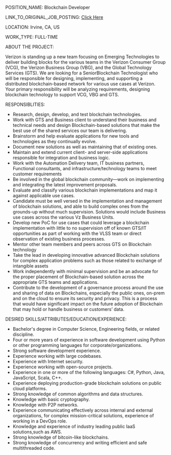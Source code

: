 
POSITION_NAME:  Blockchain Developer

LINK_TO_ORIGINAL_JOB_POSTING: [Click Here](https://www.linkedin.com/jobs/view/blockchain-developer-at-verizon-1515538356?refId=5bba4d81-3b62-4cf0-9bae-2ded6b748c8e&trk=guest_job_details_topcard_title)

LOCATION: Irvine, CA, US

WORK_TYPE: FULL-TIME

ABOUT THE PROJECT:

Verizon is standing up a new team focusing on Emerging Technologies to deliver building blocks for the various teams in the Verizon Consumer Group (VCG), the Verizon Business Group (VBG), and the Global Technology Services (GTS). We are looking for a SeniorBlockchain Technologist who will be responsible for designing, implementing, and supporting a distributed blockchain-based network for various use cases at Verizon. Your primary responsibility will be analyzing requirements, designing blockchain technology to support VCG, VBG and GTS.

RESPONSIBLITIES:

* Research, design, develop, and test blockchain technologies.
* Work with GTS and Business client to understand their business and technical needs and design Blockchain-based solutions that make the best use of the shared services our team is delivering.
* Brainstorm and help evaluate applications for new tools and technologies as they continually evolve.
* Document new solutions as well as maintaining that of existing ones.
* Maintain and extend current client- and server-side applications responsible for integration and business logic.
* Work with the Automation Delivery team, IT business partners, Functional consultants, and infrastructure/technology teams to meet customer requirements
* Be involved in the global blockchain community—work on implementing and integrating the latest improvement proposals.
* Evaluate and classify various blockchain implementations and map it against applicable use cases.
* Candidate must be well versed in the implementation and management of blockchain solutions, and able to build complex ones from the grounds-up without much supervision. Solutions would include Business use cases across the various Vz Business Units.
* Develop new PoC for use cases that could leverage a blockchain implementation with little to no supervision off of known GTS/IT opportunities as part of working with the VLSS team or direct observation of existing business processes.
* Mentor other team members and peers across GTS on Blockchain technology
* Take the lead in developing innovative advanced Blockchain solutions for complex application problems such as those related to exchange of intangible assets
* Work independently with minimal supervision and be an advocate for the proper placement of Blockchain-based solution across the appropriate GTS teams and applications.
* Contribute to the development of a governance process around the use and sharing of data on Blockchains, especially the public ones, on-prem and on the cloud to ensure its security and privacy. This is a process that would have significant impact on the future adoption of Blockchain that may hold or handle business or customers’ data.


DESIRED SKILLS/ATTRIBUTES/EDUCATION/EXPERIENCE:

* Bachelor's degree in Computer Science, Engineering fields, or related discipline.
* Four or more years of experience in software development using Python or other programming languages for corporate/organizations.
* Strong software development experience.
* Experience working with large codebases.
* Experience with Internet security.
* Experience working with open-source projects.
* Experience in one or more of the following languages: C#, Python, Java, JavaScript, Scala, C++.
* Experience deploying production-grade blockchain solutions on public cloud platforms.
* Strong knowledge of common algorithms and data structures.
* Knowledge with basic cryptography.
* Knowledge with P2P networks.
* Experience communicating effectively across internal and external organizations, for complex mission-critical solutions, experience of working in a DevOps role.
* Knowledge and experience of industry leading public IaaS solutions,such as AWS.
* Strong knowledge of bitcoin-like blockchains.
* Strong knowledge of concurrency and writing efficient and safe multithreaded code.
